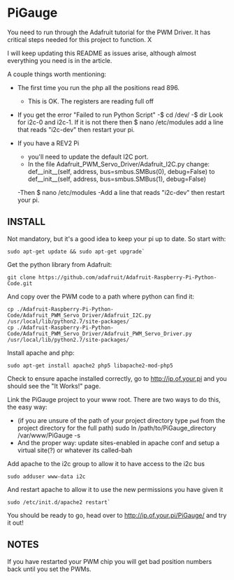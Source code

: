 PiGauge
===================

You need to run through the Adafruit tutorial for the PWM Driver. It has critical steps needed for this project to function. X

I will keep updating this README as issues arise, although almost everything you need is in the article.

A couple things worth mentioning:

* The first time you run the php all the positions read 896.
	- This is OK. The registers are reading full off
* If you get the error "Failed to run Python Script" 
	-$ cd /dev/
	-$ dir
	Look for i2c-0 and i2c-1. If it is not there then  $ nano /etc/modules
	add a line that reads "i2c-dev" then restart your pi. 

* If you have a REV2 Pi
	- you'll need to update the default I2C port. 
	- In the file Adafruit_PWM_Servo_Driver/Adafruit_I2C.py
	change: 
	def__init__(self, address, bus=smbus.SMBus(0), debug=False)
	to 
	def__init__(self, address, bus=smbus.SMBus(1), debug=False)

	-Then  $ nano /etc/modules
        -Add a line that reads "i2c-dev" then restart your pi.



INSTALL
-------------------
Not mandatory, but it's a good idea to keep your pi up to date.  So start with:

    sudo apt-get update && sudo apt-get upgrade`

Get the python library from Adafruit:

    git clone https://github.com/adafruit/Adafruit-Raspberry-Pi-Python-Code.git

And copy over the PWM code to a path where python can find it:

    cp ./Adafruit-Raspberry-Pi-Python-Code/Adafruit_PWM_Servo_Driver/Adafruit_I2C.py /usr/local/lib/python2.7/site-packages/
    cp ./Adafruit-Raspberry-Pi-Python-Code/Adafruit_PWM_Servo_Driver/Adafruit_PWM_Servo_Driver.py  /usr/local/lib/python2.7/site-packages/

Install apache and php:

    sudo apt-get install apache2 php5 libapache2-mod-php5

Check to ensure apache installed correctly, go to http://ip.of.your.pi and you should see the "It Works!" page.

Link the PiGauge project to your www root.  There are two ways to do this, the easy way:

* (if you are unsure of the path of your project directory type `pwd` from the project directory for the full path)
    sudo ln /path/to/PiGauge_directory /var/www/PiGauge -s
* And the proper way:
	update sites-enabled in apache conf and setup a virtual site(?) or whatever its called-bah

Add apache to the i2c group to allow it to have access to the i2c bus

    sudo adduser www-data i2c

And restart apache to allow it to use the new permissions you have given it

    sudo /etc/init.d/apache2 restart`

You should be ready to go, head over to http://ip.of.your.pi/PiGauge/ and try it out!

NOTES
-------------------
If you have restarted your PWM chip you will get bad position numbers back until you set the PWMs.
